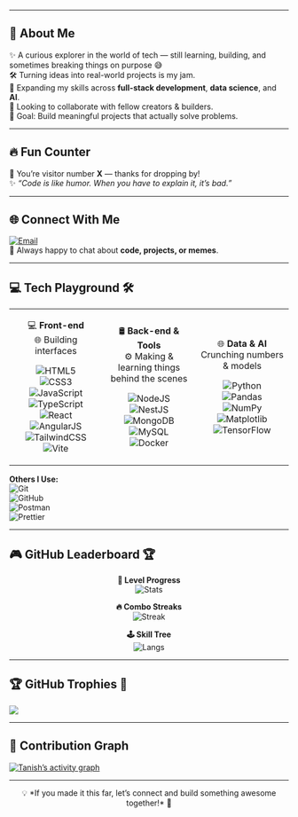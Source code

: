 <!-- Banner -->


---

## 💫 About Me  
✨ A curious explorer in the world of tech — still learning, building, and sometimes breaking things on purpose 😅  
🛠️ Turning ideas into real-world projects is my jam.  
🌱 Expanding my skills across **full-stack development**, **data science**, and **AI**.  
🤝 Looking to collaborate with fellow creators & builders.  
🎯 Goal: Build meaningful projects that actually solve problems.  

---

## 🔥 Fun Counter  
🎉 You’re visitor number **X** — thanks for dropping by!  
✨ *“Code is like humor. When you have to explain it, it’s bad.”*  

---

## 🌐 Connect With Me  
[![Email](https://img.shields.io/badge/Email-D14836?style=for-the-badge&logo=gmail&logoColor=white)](mailto:tanishsharma080@gmail.com)  
💌 Always happy to chat about **code, projects, or memes**.  

---

## 💻 Tech Playground 🛠️  

<table align="center">
<tr>
<td align="center" width="33%">
  
💻 **Front-end**  
🌐 Building interfaces  
  
![HTML5](https://img.shields.io/badge/html5-%23E34F26.svg?style=flat&logo=html5&logoColor=white)  
![CSS3](https://img.shields.io/badge/css3-%231572B6.svg?style=flat&logo=css3&logoColor=white)  
![JavaScript](https://img.shields.io/badge/javascript-%23323330.svg?style=flat&logo=javascript&logoColor=%23F7DF1E)  
![TypeScript](https://img.shields.io/badge/typescript-%23007ACC.svg?style=flat&logo=typescript&logoColor=white)  
![React](https://img.shields.io/badge/react-%2320232a.svg?style=flat&logo=react&logoColor=%2361DAFB)  
![AngularJS](https://img.shields.io/badge/angular.js-%23E23237.svg?style=flat&logo=angularjs&logoColor=white)  
![TailwindCSS](https://img.shields.io/badge/tailwindcss-%2338B2AC.svg?style=flat&logo=tailwind-css&logoColor=white)  
![Vite](https://img.shields.io/badge/vite-%23646CFF.svg?style=flat&logo=vite&logoColor=white)  

</td>
<td align="center" width="33%">
  
🛢️ **Back-end & Tools**  
⚙️ Making & learning things behind the scenes  
  
![NodeJS](https://img.shields.io/badge/node.js-6DA55F?style=flat&logo=node.js&logoColor=white)  
![NestJS](https://img.shields.io/badge/nestjs-%23E0234E.svg?style=flat&logo=nestjs&logoColor=white)  
![MongoDB](https://img.shields.io/badge/MongoDB-%234ea94b.svg?style=flat&logo=mongodb&logoColor=white)  
![MySQL](https://img.shields.io/badge/mysql-4479A1.svg?style=flat&logo=mysql&logoColor=white)  
![Docker](https://img.shields.io/badge/docker-%230db7ed.svg?style=flat&logo=docker&logoColor=white)  

</td>
<td align="center" width="33%">
  
🌐 **Data & AI**  
 Crunching numbers & models  
  
![Python](https://img.shields.io/badge/python-3670A0?style=flat&logo=python&logoColor=ffdd54)  
![Pandas](https://img.shields.io/badge/pandas-%23150458.svg?style=flat&logo=pandas&logoColor=white)  
![NumPy](https://img.shields.io/badge/numpy-%23013243.svg?style=flat&logo=numpy&logoColor=white)  
![Matplotlib](https://img.shields.io/badge/Matplotlib-%23ffffff.svg?style=flat&logo=Matplotlib&logoColor=black)  
![TensorFlow](https://img.shields.io/badge/TensorFlow-%23FF6F00.svg?style=flat&logo=TensorFlow&logoColor=white)  

</td>
</tr>
</table>

**Others I Use:**  
![Git](https://img.shields.io/badge/git-%23F05033.svg?style=flat&logo=git&logoColor=white)  
![GitHub](https://img.shields.io/badge/github-%23121011.svg?style=flat&logo=github&logoColor=white)  
![Postman](https://img.shields.io/badge/Postman-FF6C37?style=flat&logo=postman&logoColor=white)  
![Prettier](https://img.shields.io/badge/prettier-%23F7B93E.svg?style=flat&logo=prettier&logoColor=black)  

---

## 🎮 GitHub Leaderboard 🏆  

<div align="center">

**🏅 Level Progress**  
![Stats](https://github-readme-stats.vercel.app/api?username=Tanish02&show_icons=true&theme=chartreuse-dark&hide_border=true&rank_icon=github&include_all_commits=true&count_private=true)  

**🔥 Combo Streaks**  
![Streak](https://github-readme-streak-stats-eight.vercel.app?user=Tanish02&theme=chartreuse-dark&hide_border=true&fire=EB1D36&currStreakLabel=39FF14)  

**🕹️ Skill Tree**  
![Langs](https://github-readme-stats.vercel.app/api/top-langs/?username=Tanish02&layout=donut&theme=chartreuse-dark&hide_border=true&count_private=true)  

</div>

---

## 🏆 GitHub Trophies 🏅  
![](https://github-profile-trophy.vercel.app/?username=Tanish02&theme=radical&no-frame=false&no-bg=false&margin-w=4)  

---

## 🌱 Contribution Graph  
[![Tanish’s activity graph](https://github-readme-activity-graph.vercel.app/graph?username=Tanish02&theme=react-dark&hide_border=true&bg_color=0D1117&line=39FF14&point=FFFFFF)](https://github.com/Tanish02)  

---

<!-- Footer -->
<p align="center">  
💡 *If you made it this far, let’s connect and build something awesome together!* 🚀  
</p>
